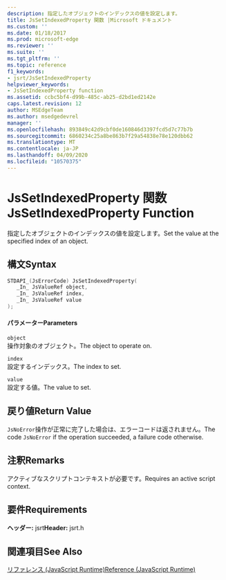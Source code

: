 ```yaml
---
description: 指定したオブジェクトのインデックスの値を設定します。
title: JsSetIndexedProperty 関数 |Microsoft ドキュメント
ms.custom: ''
ms.date: 01/18/2017
ms.prod: microsoft-edge
ms.reviewer: ''
ms.suite: ''
ms.tgt_pltfrm: ''
ms.topic: reference
f1_keywords:
- jsrt/JsSetIndexedProperty
helpviewer_keywords:
- JsSetIndexedProperty function
ms.assetid: ccbc5bf4-d99b-485c-ab25-d2bd1ed2142e
caps.latest.revision: 12
author: MSEdgeTeam
ms.author: msedgedevrel
manager: ''
ms.openlocfilehash: 893849c42d9cbf0de160846d3397fcd5d7c77b7b
ms.sourcegitcommit: 6860234c25a8be863b7f29a54838e78e120dbb62
ms.translationtype: MT
ms.contentlocale: ja-JP
ms.lasthandoff: 04/09/2020
ms.locfileid: "10570375"
---
```

# <span data-ttu-id="a690a-103">JsSetIndexedProperty 関数</span><span class="sxs-lookup"><span data-stu-id="a690a-103">JsSetIndexedProperty Function</span></span>
<span data-ttu-id="a690a-104">指定したオブジェクトのインデックスの値を設定します。</span><span class="sxs-lookup"><span data-stu-id="a690a-104">Set the value at the specified index of an object.</span></span>  
  
## <span data-ttu-id="a690a-105">構文</span><span class="sxs-lookup"><span data-stu-id="a690a-105">Syntax</span></span>  
  
```cpp  
STDAPI_(JsErrorCode) JsSetIndexedProperty(  
   _In_ JsValueRef object,  
   _In_ JsValueRef index,  
   _In_ JsValueRef value  
);  
```  
  
#### <span data-ttu-id="a690a-106">パラメーター</span><span class="sxs-lookup"><span data-stu-id="a690a-106">Parameters</span></span>  
 `object`  
 <span data-ttu-id="a690a-107">操作対象のオブジェクト。</span><span class="sxs-lookup"><span data-stu-id="a690a-107">The object to operate on.</span></span>  
  
 `index`  
 <span data-ttu-id="a690a-108">設定するインデックス。</span><span class="sxs-lookup"><span data-stu-id="a690a-108">The index to set.</span></span>  
  
 `value`  
 <span data-ttu-id="a690a-109">設定する値。</span><span class="sxs-lookup"><span data-stu-id="a690a-109">The value to set.</span></span>  
  
## <span data-ttu-id="a690a-110">戻り値</span><span class="sxs-lookup"><span data-stu-id="a690a-110">Return Value</span></span>  
 <span data-ttu-id="a690a-111">`JsNoError`操作が正常に完了した場合は、エラーコードは返されません。</span><span class="sxs-lookup"><span data-stu-id="a690a-111">The code `JsNoError` if the operation succeeded, a failure code otherwise.</span></span>  
  
## <span data-ttu-id="a690a-112">注釈</span><span class="sxs-lookup"><span data-stu-id="a690a-112">Remarks</span></span>  
 <span data-ttu-id="a690a-113">アクティブなスクリプトコンテキストが必要です。</span><span class="sxs-lookup"><span data-stu-id="a690a-113">Requires an active script context.</span></span>  
  
## <span data-ttu-id="a690a-114">要件</span><span class="sxs-lookup"><span data-stu-id="a690a-114">Requirements</span></span>  
 <span data-ttu-id="a690a-115">**ヘッダー:** jsrt</span><span class="sxs-lookup"><span data-stu-id="a690a-115">**Header:** jsrt.h</span></span>  
  
## <span data-ttu-id="a690a-116">関連項目</span><span class="sxs-lookup"><span data-stu-id="a690a-116">See Also</span></span>  
 [<span data-ttu-id="a690a-117">リファレンス (JavaScript Runtime)</span><span class="sxs-lookup"><span data-stu-id="a690a-117">Reference (JavaScript Runtime)</span></span>](../chakra-hosting/reference-javascript-runtime.md)